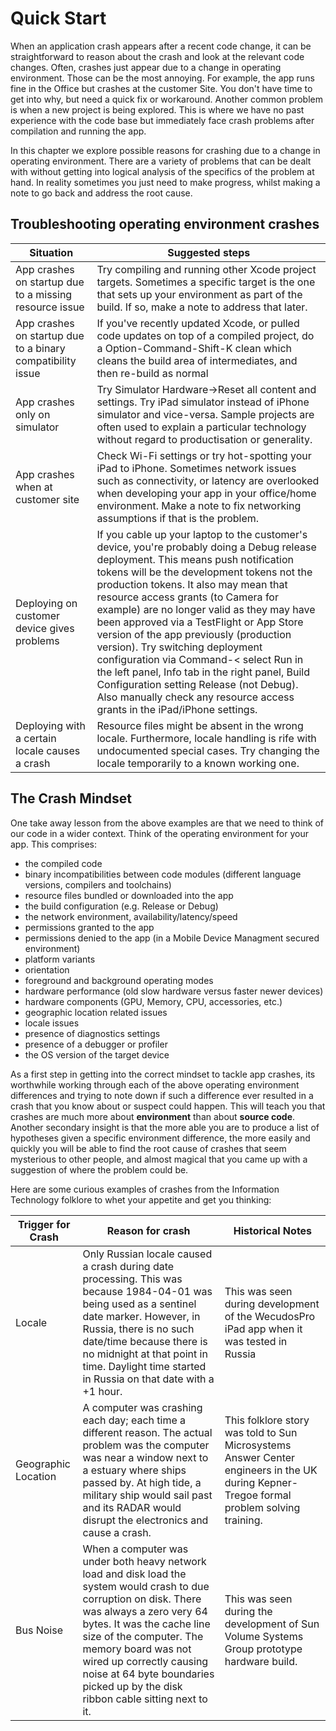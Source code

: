 # Quick Start

When an application crash appears after a recent code change, it can be straightforward to reason about the crash and look at the relevant code changes.  Often, crashes just appear due to a change in operating environment.  Those can be the most annoying.  For example, the app runs fine in the Office but crashes at the customer Site.  You don't have time to get into why, but need a quick fix or workaround.  Another common problem is when a new project is being explored.  This is where we have no past experience with the code base but immediately face crash problems after compilation and running the app.

In this chapter we explore possible reasons for crashing due to a change in operating environment.  There are a variety of problems that can be dealt with without getting into logical analysis of the specifics of the problem at hand.  In reality sometimes you just need to make progress, whilst making a note to go back and address the root cause.

## Troubleshooting operating environment crashes

Situation | Suggested steps
-- | --
App crashes on startup due to a missing resource issue | Try compiling and running other Xcode project targets.  Sometimes a specific target is the one that sets up your environment as part of the build.  If so, make a note to address that later.
App crashes on startup due to a binary compatibility issue | If you've recently updated Xcode, or pulled code updates on top of a compiled project, do a Option-Command-Shift-K clean which cleans the build area of intermediates, and then re-build as normal
App crashes only on simulator | Try Simulator Hardware->Reset all content and settings.  Try iPad simulator instead of iPhone simulator and vice-versa. Sample projects are often used to explain a particular technology without regard to productisation or generality.
App crashes when at customer site | Check Wi-Fi settings or try hot-spotting your iPad to iPhone.  Sometimes network issues such as connectivity, or latency are overlooked when developing your app in your office/home environment.  Make a note to fix networking assumptions if that is the problem.
Deploying on customer device gives problems | If you cable up your laptop to the customer's device, you're probably doing a Debug release deployment.  This means push notification tokens will be the development tokens not the production tokens.  It also may mean that resource access grants (to Camera for example) are no longer valid as they may have been approved via a TestFlight or App Store version of the app previously (production version).  Try switching deployment configuration via Command-< select Run in the left panel, Info tab in the right panel, Build Configuration setting Release (not Debug).  Also manually check any resource access grants in the iPad/iPhone settings.
Deploying with a certain locale causes a crash | Resource files might be absent in the wrong locale.  Furthermore, locale handling is rife with undocumented special cases.  Try changing the locale temporarily to a known working one.

## The Crash Mindset

One take away lesson from the above examples are that we need to think of our code in a wider context.  Think of the operating environment for your app.  This comprises:

- the compiled code
- binary incompatibilities between code modules (different language versions, compilers and toolchains)
- resource files bundled or downloaded into the app
- the build configuration (e.g. Release or Debug)
- the network environment, availability/latency/speed
- permissions granted to the app
- permissions denied to the app (in a Mobile Device Managment secured environment)
- platform variants
- orientation
- foreground and background operating modes
- hardware performance (old slow hardware versus faster newer devices)
- hardware components (GPU, Memory, CPU, accessories, etc.)
- geographic location related issues
- locale issues
- presence of diagnostics settings
- presence of a debugger or profiler
- the OS version of the target device

As a first step in getting into the correct mindset to tackle app crashes, its worthwhile working through each of the above operating environment differences and trying to note down if such a difference ever resulted in a crash that you know about or suspect could happen.  This will teach you that crashes are much more about **environment** than about **source code**.  Another secondary insight is that the more able you are to produce a list of hypotheses given a specific environment difference, the more easily and quickly you will be able to find the root cause of crashes that seem mysterious to other people, and almost magical that you came up with a suggestion of where the problem could be.

Here are some curious examples of crashes from the Information Technology folklore to whet your appetite and get you thinking:

Trigger for Crash | Reason for crash | Historical Notes
--|--|--
Locale | Only Russian locale caused a crash during date processing.  This was because 1984-04-01 was being used as a sentinel date marker.  However, in Russia, there is no such date/time because there is no midnight at that point in time.  Daylight time started in Russia on that date with a +1 hour. | This was seen during development of the WecudosPro iPad app when it was tested in Russia
Geographic Location | A computer was crashing each day; each time a different reason.  The actual problem was the computer was near a window next to a estuary where ships passed by.  At high tide, a military ship would sail past and its RADAR would disrupt the electronics and cause a crash. | This folklore story was told to Sun Microsystems Answer Center engineers in the UK during Kepner-Tregoe formal problem solving training.
Bus Noise | When a computer was under both heavy network load and disk load the system would crash to due corruption on disk.  There was always a zero very 64 bytes.  It was the cache line size of the computer.  The memory board was not wired up correctly causing noise at 64 byte boundaries picked up by the disk ribbon cable sitting next to it. | This was seen during the development of Sun Volume Systems Group prototype hardware build.
